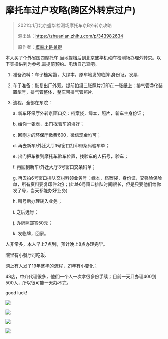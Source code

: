 # 摩托车过户攻略(跨区外转京过户)

> 2021年1月北京盛华检测场摩托车京B外转京攻略
>
> 源出处：https://zhuanlan.zhihu.com/p/343982634
>
> 原作者：[概率才是关键](https://www.zhihu.com/people/li-an-26-96)


本人买了个外省国四摩托车.当地提档后到北京盛华机动车检测场办理外转京。以下实操供列为参考.需提前预约。电话自己查吧。

1. 准备资料：车子档案袋，大绿本，原车地发的临牌.身份证，发票.

2. 车子准备：恢复出厂外观。提前拍摄三张照片打印在一张纸上：排气管净化装置型号，排气管整体，整车带排气管照片.

3. 流程，全部在东院：

    a. 新车环保厅外转京窗口交：档案袋，绿本，照片，新车主身份证；

    b. 给你一张表，出门找验车的填好；

    c. 回刚才的环保厅缴费600，微信现金均可；

    d. 再去新车/外迁大厅1号窗口打印带条码验车单；

    e. 出门把车推到摩托车验车位置，找验车的人拓号，验车；

    f. 再回到新车/外迁大厅3号窗口交条码单；

    g. 再去拍6号窗口排队交材料领业务号：绿本，档案袋，身份证，交强险保险单，所有资料要复印件2份；(此处6号窗口排队时间很长，但是只要他们给你发了号，当天都能办好业务)

    h. 叫号后办理转入业务；

    i. 之后选号；

    j. 办牌照邮寄50元；

    k. 发临牌，回家。

人非常多，本人早上7点到，预计晚上8点办理完毕。

院里有小餐厅可吃饭.

网上有人发了19年盛华的流程，21年有小变化；

4S店，中介代理很多，他们一个人一次拿很多份手续；目前一天只办理400到500人，所以很可能一天办不完。

good luck!

![](https://cdn.jsdelivr.net/gh/EngrZhou/MoYouClubPic@master/2021/20210623165431.jpg)

![](https://cdn.jsdelivr.net/gh/EngrZhou/MoYouClubPic@master/2021/20210623165454.jpg)

![](https://cdn.jsdelivr.net/gh/EngrZhou/MoYouClubPic@master/2021/20210623165511.jpg)

![](https://cdn.jsdelivr.net/gh/EngrZhou/MoYouClubPic@master/2021/20210623165652.jpg)
